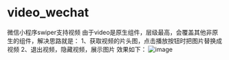 # video_wechat
微信小程序swiper支持视频
由于video是原生组件，层级最高，会覆盖其他非原生的组件，解决思路就是：
1、获取视频的片头图，点击播放按钮时把图片替换成视频
2、退出视频，隐藏视频，展示图片
效果如下：
![image]( https://github.com/pinena/video_wechat/videoPlay.gif)

      
      
